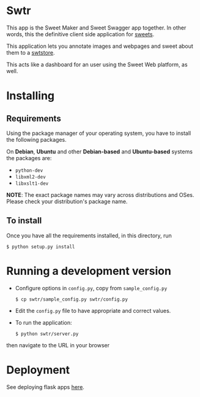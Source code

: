 # Swtr

This app is the Sweet Maker and Sweet Swagger app together.
In other words, this the definitive client side application for
[sweets](http://wiki.janastu.org/Sweet_Web).

This application lets you annotate images and webpages and sweet about them to
a [swtstore](http://github.com/janastu/swtstore).

This acts like a dashboard for an user using the Sweet Web platform, as well.

# Installing

## Requirements

Using the package manager of your operating system, you have to install the
following packages.

On **Debian**, **Ubuntu** and other **Debian-based** and **Ubuntu-based**
systems the packages are:

* `python-dev`
* `libxml2-dev`
* `libxslt1-dev`

**NOTE**: The exact package names may vary across distributions and OSes. 
Please check your distribution's package name.

## To install

Once you have all the requirements installed, in this directory, run

`$ python setup.py install`


# Running a development version

* Configure options in `config.py`, copy from `sample_config.py`

  `$ cp swtr/sample_config.py swtr/config.py`

* Edit the `config.py` file to have appropriate and correct values.

* To run the application:

  `$ python swtr/server.py`

then navigate to the URL in your browser


# Deployment

See deploying flask apps [here](http://flask.pocoo.org/docs/0.10/deploying/).
